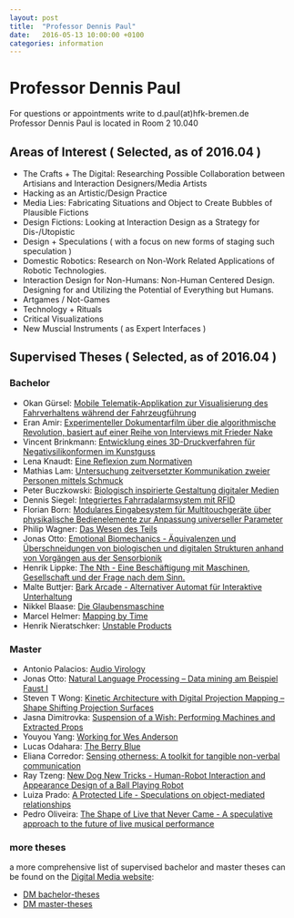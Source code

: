 ```yaml
---
layout: post
title:  "Professor Dennis Paul"
date:   2016-05-13 10:00:00 +0100
categories: information
---
```


# Professor Dennis Paul



For questions or appointments write to d.paul(at)hfk-bremen.de   
Professor Dennis Paul is located in Room 2 10.040

## Areas of Interest ( Selected, as of 2016.04 )
 
* The Crafts + The Digital: Researching Possible Collaboration between Artisians and Interaction Designers/Media Artists
* Hacking as an Artistic/Design Practice
* Media Lies: Fabricating Situations and Object to Create Bubbles of Plausible Fictions
* Design Fictions: Looking at Interaction Design as a Strategy for Dis-/Utopistic
* Design + Speculations ( with a focus on new forms of staging such speculation )
* Domestic Robotics: Research on Non-Work Related Applications of Robotic Technologies.
* Interaction Design for Non-Humans: Non-Human Centered Design. Designing for and Utilizing the Potential of Everything but Humans.
* Artgames / Not-Games
* Technology + Rituals
* Critical Visualizations
* New Muscial Instruments ( as Expert Interfaces )

<!--
* Mittelstand und Interaction Design
* Interaction Design Research
-->

## Supervised Theses ( Selected, as of 2016.04 )

### Bachelor

* Okan Gürsel: [Mobile Telematik-Applikation zur Visualisierung des Fahrverhaltens während der Fahrzeugführung]()
* Eran Amir: [Experimenteller Dokumentarfilm über die algorithmische Revolution, basiert auf einer Reihe von Interviews mit Frieder Nake]()
* Vincent Brinkmann: [Entwicklung eines 3D-Druckverfahren für Negativsilikonformen im Kunstguss](http://digitalmedia-bremen.de/de/project/serielles-3d-drucken/)
* Lena Knaudt: [Eine Reflexion zum Normativen](http://digitalmedia-bremen.de/de/project/offnung-einer-kapsel/)
* Mathias Lam: [Untersuchung zeitversetzter Kommunikation zweier Personen mittels Schmuck]()
* Peter Buczkowski: [Biologisch inspirierte Gestaltung digitaler Medien](http://digitalemedien-bremen.de/de/project/mogli)
* Dennis Siegel: [Integriertes Fahrradalarmsystem mit RFID](http://digitalemedien-bremen.de/de/project/integriertes-fahrradalarmsystem-mit-rfid)
* Florian Born: [Modulares Eingabesystem für Multitouchgeräte über physikalische Bedienelemente zur Anpassung universeller Parameter]()
* Philip Wagner: [Das Wesen des Teils](http://digitalemedien-bremen.de/de/project/das-wesen-des-teils)
* Jonas Otto: [Emotional Biomechanics - Äquivalenzen und Überschneidungen von biologischen und digitalen Strukturen anhand von Vorgängen aus der Sensorbionik](http://digitalemedien-bremen.de/de/project/emotional-biomechanics)
* Henrik Lippke: [The Nth - Eine Beschäftigung mit Maschinen, Gesellschaft und der Frage nach dem Sinn.](./)
* Malte Buttjer: [Bark Arcade - Alternativer Automat für Interaktive Unterhaltung](http://digitalmedia-bremen.de/en/project/bark-arcade-alternative-interactive-entertainment-computer/)
* Nikkel Blaase: [Die Glaubensmaschine](http://digitalmedia-bremen.de/en/project/die-glaubensmaschine/)
* Marcel Helmer: [Mapping by Time](http://digitalemedien-bremen.de/de/project/mappedbytime)
* Henrik Nieratschker: [Unstable Products](http://digitalmedia-bremen.de/de/project/unstable-products-verhaltensbedingte-formbildung-von-physischen-objekten-und-umgebungen/)

### Master

* Antonio Palacios: [Audio Virology](http://digitalmedia-bremen.de/en/project/earworm-decimators/)
* Jonas Otto: [Natural Language Processing – Data mining am Beispiel Faust I]()
* Steven T Wong: [Kinetic Architecture with Digital Projection Mapping – Shape Shifting Projection Surfaces](http://digitalmedia-bremen.de/en/project/memesis-shape-shifting-projection-surfaces/)
* Jasna Dimitrovka: [Suspension of a Wish: Performing Machines and Extracted Props](http://digitalmedia-bremen.de/en/project/three-machines-on-transparency/)
* Youyou Yang: [Working for Wes Anderson](http://digitalemedien-bremen.de/de/project/working-for-wes-anderson)
* Lucas Odahara: [The Berry Blue]()
* Eliana Corredor: [Sensing otherness: A toolkit for tangible non-verbal communication](http://digitalemedien-bremen.de/de/project/sensing-otherness)
* Ray Tzeng: [New Dog New Tricks - Human-Robot Interaction and Appearance Design of a Ball Playing Robot](http://digitalemedien-bremen.de/de/project/new-dog-new-tricks)
* Luiza Prado: [A Protected Life - Speculations on object-mediated relationships](http://digitalmedia-bremen.de/en/project/a-protected-life/)
* Pedro Oliveira: [The Shape of Live that Never Came - A speculative approach to the future of live musical performance](http://digitalmedia-bremen.de/en/project/the-shape-of-live-that-never-came/)

### more theses

a more comprehensive list of supervised bachelor and master theses can be found on the [Digital Media website](http://digitalmedia-bremen.de):

* [DM bachelor-theses](http://digitalmedia-bremen.de/en/project-type/bachelor-theses/)
* [DM master-theses](http://digitalmedia-bremen.de/en/project-type/master-theses/)





